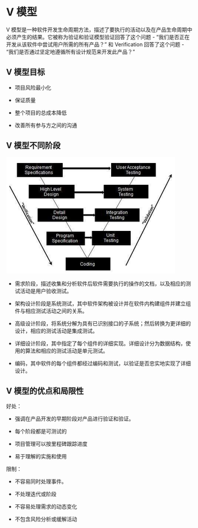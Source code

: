 # V 模型

V 模型是一种软件开发生命周期方法，描述了要执行的活动以及在产品生命周期中必须产生的结果。它被称为验证和验证模型验证回答了这个问题 - “我们是否正在开发从该软件中尝试用户所需的所有产品？” 和 Verification 回答了这个问题 - “我们是否通过坚定地遵循所有设计规范来开发此产品？”

## V 模型目标

* 项目风险最小化

* 保证质量

* 整个项目的总成本降低

* 改善所有参与方之间的沟通

## V 模型不同阶段

![软件生命周期中的V模型](../screenshot/2019-06-03-14-17-47.png)

* 需求阶段，描述收集和分析软件后软件需要执行的操作的文档，以及相应的测试活动是用户验收测试。

* 架构设计阶段是系统测试，其中软件架构被设计并在软件内构建组件并建立组件与相应测试活动之间的关系。

* 高级设计阶段，将系统分解为具有已识别接口的子系统；然后转换为更详细的设计，相应的测试活动是集成测试。

* 详细设计阶段，其中指定了每个组件的详细实现。详细设计分为数据结构，使用的算法和相应的测试活动是单元测试。

* 编码，其中软件的每个组件都经过编码和测试，以验证是否忠实地实现了详细设计。

## V 模型的优点和局限性

好处：

* 强调在产品开发的早期阶段对产品进行验证和验证。

* 每个阶段都是可测试的

* 项目管理可以按里程碑跟踪进度

* 易于理解的实施和使用

限制：

* 不容易同时处理事件。

* 不处理迭代或阶段

* 不容易处理需求的动态变化

* 不包含风险分析或缓解活动
